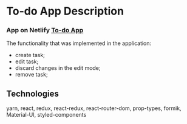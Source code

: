 # To-do App Description

### App on Netlify [To-do App](https://quiet-beijinho-147f81.netlify.app/)

The functionality that was implemented in the application:
- create task;
- edit task;
- discard changes in the edit mode;
- remove task;
## Technologies
 yarn, react, redux, react-redux, react-router-dom, prop-types, 
 formik, Material-UI, styled-components

